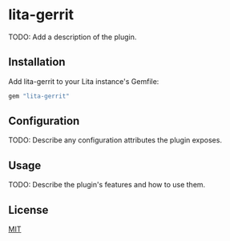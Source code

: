 # lita-gerrit

TODO: Add a description of the plugin.

## Installation

Add lita-gerrit to your Lita instance's Gemfile:

``` ruby
gem "lita-gerrit"
```

## Configuration

TODO: Describe any configuration attributes the plugin exposes.

## Usage

TODO: Describe the plugin's features and how to use them.

## License

[MIT](http://opensource.org/licenses/MIT)
